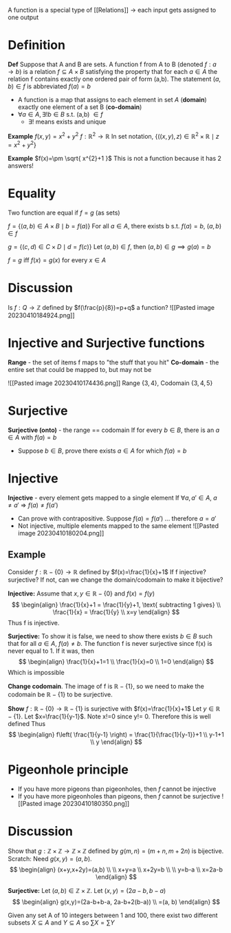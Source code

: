 A function is a special type of [[Relations]] -> each input gets assigned to one output

# Definition
**Def** 
Suppose that A and B are sets. A function f from A to B (denoted $f: a\to b$) is a relation $f \subseteq A \times B$ satisfying the property that for each $a \in A$ the relation f contains exactly one ordered pair of form (a,b). The statement $(a,b) \in f$ is abbreviated $f(a)=b$

- A function is a map that assigns to each element in set $A$ (**domain**) exactly one element of a set B (**co-domain**)
- $\forall a \in A,\exists!b \in B$ s.t. (a,b) $\in f$
	- $\exists!$ means exists and unique

**Example** $f(x,y)=x^{2}+y^{2}$
$f: \mathbb{R}^{2} \to \mathbb{R}$
In set notation, $\{ ((x,y), z) \in \mathbb{R}^{2}\times \mathbb{R} \mid z=x^{2}+y^{2} \}$

**Example** $f(x)=\pm \sqrt{ x^{2}+1 }$
This is not a function because it has 2 answers!

# Equality
Two function are equal if $f=g$ (as sets)

$f=\{ (a,b) \in A \times B \mid b = f(a) \}$
For all $a \in A$, there exists b s.t. $f(a)=b$, $(a,b) \in f$

$g=\{ (c,d)\in C \times D \mid d=f(c) \}$
Let $(a,b) \in f$, then $(a,b) \in g \implies g(a)=b$

$f=g$ iff $f(x)=g(x)$ for every $x \in A$

# Discussion
Is $f: Q \to \mathbb{Z}$ defined by $f(\frac{p}{8})=p+q$ a function?
![[Pasted image 20230410184924.png]]


# Injective and Surjective functions
**Range** - the set of items f maps to "the stuff that you hit"
**Co-domain** -  the entire set that could be mapped to, but may not be

![[Pasted image 20230410174436.png]]
Range $\{ 3,4 \}$, Codomain $\{ 3,4,5 \}$

# Surjective
**Surjective (onto)** - the range == codomain
If for every $b \in B$, there is an $a \in A$ with $f(a)=b$
- Suppose $b \in B$, prove there exists $a \in A$ for which $f(a)=b$

# Injective
**Injective** - every element gets mapped to a single element
If  $\forall a, a' \in A$, $a \neq a'$ => $f(a) \neq f(a')$
- Can prove with contrapositive. Suppose $f(a)=f(a')$ ... therefore $a=a'$
- Not injective, multiple elements mapped to the same element
![[Pasted image 20230410180204.png]]

## Example
Consider $f: \mathbb{R} - \{ 0 \} \to \mathbb{R}$ defined by $f(x)=\frac{1}{x}+1$
If f injective? surjective? If not, can we change the domain/codomain to make it bijective?

**Injective:** Assume that $x,y \in \mathbb{R} - \{ 0 \}$ and $f(x)=f(y)$
$$
\begin{align}
\frac{1}{x}+1 = \frac{1}{y}+1, \text{ subtracting 1 gives} \\
\frac{1}{x} = \frac{1}{y} \\
x=y
\end{align}
$$
Thus f is injective.

**Surjective:** To show it is false, we need to show there exists $b \in B$ such that for all $a \in A$, $f(a)\neq b$.
The function f is never surjective since f(x) is never equal to 1. If it was, then 
$$
\begin{align}
\frac{1}{x}+1=1 \\
\frac{1}{x}=0 \\
1=0
\end{align}
$$
Which is impossible

**Change codomain**. 
The image of f is $\mathbb{R} - \{ 1 \}$, so we need to make the codomain be $\mathbb{R}- \{ 1 \}$ to be surjective.

**Show** $f: \mathbb{R} - \{ 0 \}\to \mathbb{R}-\{ 1 \}$ is surjective with $f(x)=\frac{1}{x}+1$
Let $y \in \mathbb{R} - \{ 1 \}$. Let $x=\frac{1}{y-1}$. Note x!=0 since y!= 0. Therefore this is well defined
Thus 
$$
\begin{align}
f\left( \frac{1}{y-1} \right) = \frac{1}{\frac{1}{y-1}}+1 \\
y-1+1 \\
y
\end{align}
$$

# Pigeonhole principle
- If you have more pigeons than pigeonholes, then $f$ cannot be injective
- If you have more pigeonholes than pigeons, then $f$ cannot be surjective
![[Pasted image 20230410180350.png]]


# Discussion
Show that $g: \mathbb{Z} \times \mathbb{Z} \to \mathbb{Z} \times \mathbb{Z}$ defined by $g(m,n)=(m+n, m+2n)$ is bijective. 
Scratch: Need $g(x,y)=(a,b)$.
$$
\begin{align}
(x+y,x+2y)=(a,b) \\ \\
x+y=a \\
x+2y=b \\ \\
y=b-a \\
x=2a-b
\end{align}
$$

**Surjective:** Let $(a,b) \in \mathbb{Z} \times \mathbb{Z}$. Let $(x,y)=(2a-b, b-a)$
$$
\begin{align}
g(x,y)=(2a-b+b-a, 2a-b+2(b-a)) \\
=(a, b)
\end{align}
$$


Given any set A of 10 integers between 1 and 100, there exist two different subsets $X \subseteq A$ and $Y\subseteq A$ so $\sum X = \sum Y$

